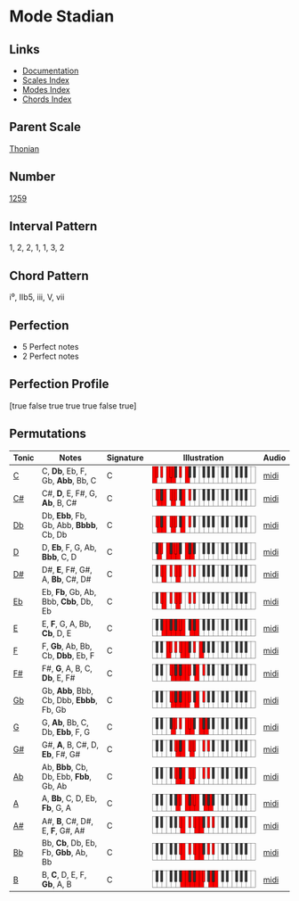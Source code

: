 # Mode Stadian

## Links

- [Documentation](README.md)
- [Scales Index](Scales.md)
- [Modes Index](Modes.md)
- [Chords Index](Chords.md)

## Parent Scale

[Thonian](ScaleThonian.md)

## Number

[1259](https://ianring.com/musictheory/scales/1259)

## Interval Pattern

1, 2, 2, 1, 1, 3, 2

## Chord Pattern

i⁰, IIb5, iii, V, vii

## Perfection

- 5 Perfect notes
- 2 Perfect notes

## Perfection Profile

[true false true true true false true]

## Permutations

| Tonic | Notes | Signature | Illustration | Audio |
|-------|-------|-----------|--------------|-------|
| [C](ModeCNaturalStadian.md) | C, **Db**, Eb, F, Gb, **Abb**, Bb, C | C | ![CNaturalStadian](ModeCNaturalStadian.png) | [midi](https://github.com/edipermadi/music/blob/main/docs/ModeCNaturalStadian.mid?raw=true) |
| [C#](ModeCSharpStadian.md) | C#, **D**, E, F#, G, **Ab**, B, C# | C | ![CSharpStadian](ModeCSharpStadian.png) | [midi](https://github.com/edipermadi/music/blob/main/docs/ModeCSharpStadian.mid?raw=true) |
| [Db](ModeDFlatStadian.md) | Db, **Ebb**, Fb, Gb, Abb, **Bbbb**, Cb, Db | C | ![DFlatStadian](ModeDFlatStadian.png) | [midi](https://github.com/edipermadi/music/blob/main/docs/ModeDFlatStadian.mid?raw=true) |
| [D](ModeDNaturalStadian.md) | D, **Eb**, F, G, Ab, **Bbb**, C, D | C | ![DNaturalStadian](ModeDNaturalStadian.png) | [midi](https://github.com/edipermadi/music/blob/main/docs/ModeDNaturalStadian.mid?raw=true) |
| [D#](ModeDSharpStadian.md) | D#, **E**, F#, G#, A, **Bb**, C#, D# | C | ![DSharpStadian](ModeDSharpStadian.png) | [midi](https://github.com/edipermadi/music/blob/main/docs/ModeDSharpStadian.mid?raw=true) |
| [Eb](ModeEFlatStadian.md) | Eb, **Fb**, Gb, Ab, Bbb, **Cbb**, Db, Eb | C | ![EFlatStadian](ModeEFlatStadian.png) | [midi](https://github.com/edipermadi/music/blob/main/docs/ModeEFlatStadian.mid?raw=true) |
| [E](ModeENaturalStadian.md) | E, **F**, G, A, Bb, **Cb**, D, E | C | ![ENaturalStadian](ModeENaturalStadian.png) | [midi](https://github.com/edipermadi/music/blob/main/docs/ModeENaturalStadian.mid?raw=true) |
| [F](ModeFNaturalStadian.md) | F, **Gb**, Ab, Bb, Cb, **Dbb**, Eb, F | C | ![FNaturalStadian](ModeFNaturalStadian.png) | [midi](https://github.com/edipermadi/music/blob/main/docs/ModeFNaturalStadian.mid?raw=true) |
| [F#](ModeFSharpStadian.md) | F#, **G**, A, B, C, **Db**, E, F# | C | ![FSharpStadian](ModeFSharpStadian.png) | [midi](https://github.com/edipermadi/music/blob/main/docs/ModeFSharpStadian.mid?raw=true) |
| [Gb](ModeGFlatStadian.md) | Gb, **Abb**, Bbb, Cb, Dbb, **Ebbb**, Fb, Gb | C | ![GFlatStadian](ModeGFlatStadian.png) | [midi](https://github.com/edipermadi/music/blob/main/docs/ModeGFlatStadian.mid?raw=true) |
| [G](ModeGNaturalStadian.md) | G, **Ab**, Bb, C, Db, **Ebb**, F, G | C | ![GNaturalStadian](ModeGNaturalStadian.png) | [midi](https://github.com/edipermadi/music/blob/main/docs/ModeGNaturalStadian.mid?raw=true) |
| [G#](ModeGSharpStadian.md) | G#, **A**, B, C#, D, **Eb**, F#, G# | C | ![GSharpStadian](ModeGSharpStadian.png) | [midi](https://github.com/edipermadi/music/blob/main/docs/ModeGSharpStadian.mid?raw=true) |
| [Ab](ModeAFlatStadian.md) | Ab, **Bbb**, Cb, Db, Ebb, **Fbb**, Gb, Ab | C | ![AFlatStadian](ModeAFlatStadian.png) | [midi](https://github.com/edipermadi/music/blob/main/docs/ModeAFlatStadian.mid?raw=true) |
| [A](ModeANaturalStadian.md) | A, **Bb**, C, D, Eb, **Fb**, G, A | C | ![ANaturalStadian](ModeANaturalStadian.png) | [midi](https://github.com/edipermadi/music/blob/main/docs/ModeANaturalStadian.mid?raw=true) |
| [A#](ModeASharpStadian.md) | A#, **B**, C#, D#, E, **F**, G#, A# | C | ![ASharpStadian](ModeASharpStadian.png) | [midi](https://github.com/edipermadi/music/blob/main/docs/ModeASharpStadian.mid?raw=true) |
| [Bb](ModeBFlatStadian.md) | Bb, **Cb**, Db, Eb, Fb, **Gbb**, Ab, Bb | C | ![BFlatStadian](ModeBFlatStadian.png) | [midi](https://github.com/edipermadi/music/blob/main/docs/ModeBFlatStadian.mid?raw=true) |
| [B](ModeBNaturalStadian.md) | B, **C**, D, E, F, **Gb**, A, B | C | ![BNaturalStadian](ModeBNaturalStadian.png) | [midi](https://github.com/edipermadi/music/blob/main/docs/ModeBNaturalStadian.mid?raw=true) |
